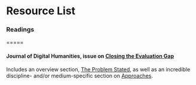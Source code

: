 # Resource List


### Readings
=====

#### Journal of Digital Humanities, issue on [Closing the Evaluation Gap](http://journalofdigitalhumanities.org/1-4/closing-the-evaluation-gap/)

Includes an overview section, [The Problem Stated](http://journalofdigitalhumanities.org/1-4/living-in-a-digital-world-by-sheila-cavanagh/), as well as an incredible discipline- and/or medium-specific section on [Approaches](http://journalofdigitalhumanities.org/1-4/how-to-evaluate-digital-scholarship-by-todd-presner/).
